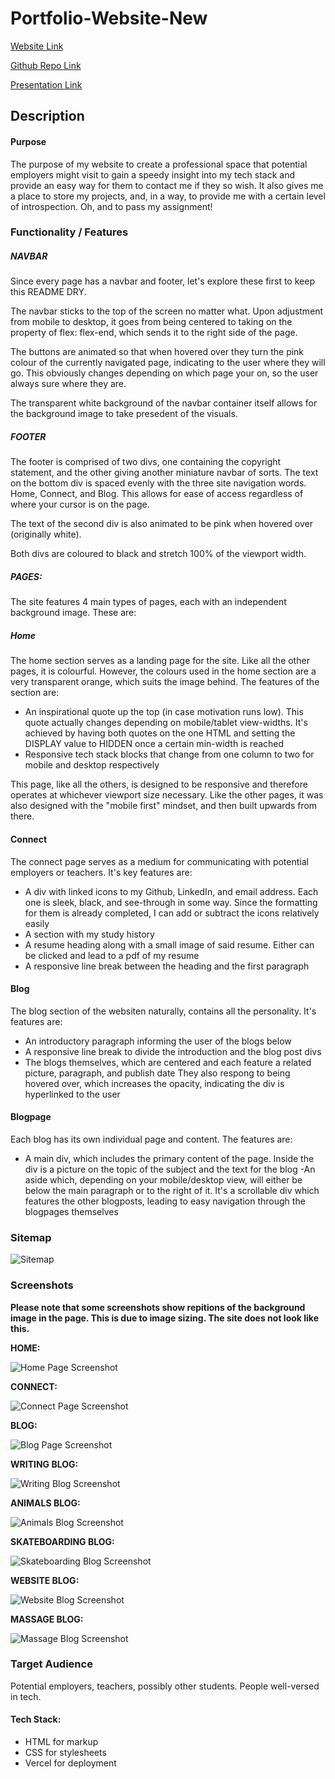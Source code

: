 # Portfolio-Website-New

[Website Link](https://portfolio-website-new-gilt.vercel.app/)

[Github Repo Link](https://github.com/CallanVass/Portfolio-Website-New)

[Presentation Link]()

## Description

#### Purpose

The purpose of my website to create a professional space that potential employers might visit to gain a speedy insight into my tech stack and provide an easy way for them to contact me if they so wish. It also gives me a place to store my projects, and, in a way, to provide me with a certain level of introspection. Oh, and to pass my assignment!

### Functionality / Features

##### NAVBAR

Since every page has a navbar and footer, let's explore these first to keep this README DRY. 

The navbar sticks to the top of the screen no matter what. Upon adjustment from mobile to desktop, it goes from being centered to taking on the property of flex: flex-end, which sends it to the right side of the page.

The buttons are animated so that when hovered over they turn the pink colour of the currently navigated page, indicating to the user where they will go. This obviously changes depending on which page your on, so the user always sure where they are.

The transparent white background of the navbar container itself allows for the background image to take presedent of the visuals.

##### FOOTER 

The footer is comprised of two divs, one containing the copyright statement, and the other giving another miniature navbar of sorts. The text on the bottom div is spaced evenly with the three site navigation words. Home, Connect, and Blog. This allows for ease of access regardless of where your cursor is on the page.

The text of the second div is also animated to be pink when hovered over (originally white).

Both divs are coloured to black and stretch 100% of the viewport width. 

##### PAGES:

The site features 4 main types of pages, each with an independent background image. These are:

##### Home

The home section serves as a landing page for the site. Like all the other pages, it is colourful. However, the colours used in the home section are a very transparent orange, which suits the image behind. The features of the section are:


- An inspirational quote up the top (in case motivation runs low). This quote actually changes depending on mobile/tablet view-widths. It's achieved by having both quotes on the one HTML and setting the DISPLAY value to HIDDEN once a certain min-width is reached
- Responsive tech stack blocks that change from one column to two for mobile and desktop respectively

This page, like all the others, is designed to be responsive and therefore operates at whichever viewport size necessary. Like the other pages, it was also designed with the "mobile first" mindset, and then built upwards from there.

#### Connect

The connect page serves as a medium for communicating with potential employers or teachers. It's key features are:

- A div with linked icons to my Github, LinkedIn, and email address. Each one is sleek, black, and see-through in some way. Since the formatting for them is already completed, I can add or subtract the icons relatively easily
- A section with my study history
- A resume heading along with a small image of said resume. Either can be clicked and lead to a pdf of my resume
- A responsive line break between the heading and the first paragraph

#### Blog

The blog section of the websiten naturally, contains all the personality. It's features are:

- An introductory paragraph informing the user of the blogs below
- A responsive line break to divide the introduction and the blog post divs
- The blogs themselves, which are centered and each feature a related picture, paragraph, and publish date They also respong to being hovered over, which increases the opacity, indicating the div is hyperlinked to the user

#### Blogpage 

Each blog has its own individual page and content. The features are:

- A main div, which includes the primary content of the page. Inside the div is a picture on the topic of the subject and the text for the blog
-An aside which, depending on your mobile/desktop view, will either be below the main paragraph or to the right of it. It's a scrollable div which features the other blogposts, leading to easy navigation through the blogpages themselves

### Sitemap

![Sitemap](docs/sitemap.png)

### Screenshots

**Please note that some screenshots show repitions of the background image in the page. This is due to image sizing. The site does not look like this.**

**HOME:**

![Home Page Screenshot](docs/Callan-s-Home.png)

**CONNECT:**

![Connect Page Screenshot](Docs/Connect-With-Callan.png)

**BLOG:**

![Blog Page Screenshot](Docs/Read-About-Callan.png)

**WRITING BLOG:**

![Writing Blog Screenshot](Docs/Learning-About-Callan.png)

**ANIMALS BLOG:**

![Animals Blog Screenshot](Docs/Animal-Blog.png)

**SKATEBOARDING BLOG:**

![Skateboarding Blog Screenshot](Docs/Skateboarding-Blog.png)

**WEBSITE BLOG:**

![Website Blog Screenshot](Docs/Building-Website-Blog.png)

**MASSAGE BLOG:**

![Massage Blog Screenshot](Docs/Massage-Blog.png)





### Target Audience

Potential employers, teachers, possibly other students. People well-versed in tech.

#### Tech Stack:

- HTML for markup 
- CSS for stylesheets
- Vercel for deployment
